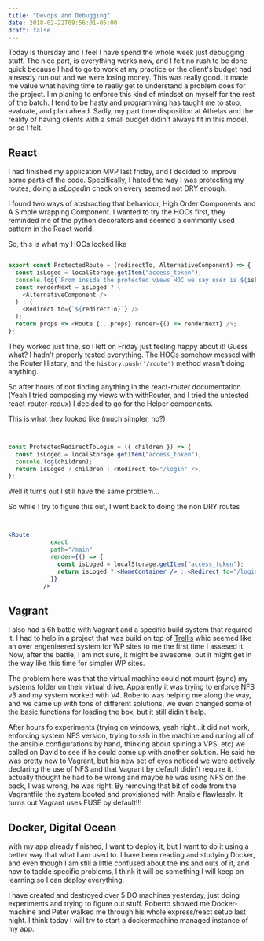 ```yaml
---
title: "Devops and Debugging"
date: 2018-02-22T09:56:01-05:00
draft: false
---
```


Today is thursday and I feel I have spend the whole week just debugging stuff. The nice part, is everything works now, and I felt no rush to be done quick because I had to go to work at my practice or the client's budget had alreasdy run out and we were losing money.
This was really good. It made me value what having time to really get to understand a problem does for the project. I'm planing to enforce this kind of mindset on myself for the rest of the batch. I tend to be hasty and programming has taught me to stop, evaluate, and plan ahead. Sadly, my part time disposition at Athelas and the reality of having clients with a small budget didin't always fit in this model, or so I felt.

## React

I had finished my application MVP last friday, and I decided to improve some parts of the code. Specifically, I hated the way I was protecting my routes, doing a *isLogedIn* check on every *<Route/>* seemed not DRY enough. 

I found two ways of abstracting that behaviour, High Order Components and A Simple wrapping Component. I wanted to try the HOCs first, they reminded me of the python decorators and seemed a commonly used pattern in the React world. 

So, this is what my HOCs looked like

```javascript

export const ProtectedRoute = (redirectTo, AlternativeComponent) => {
  const isLoged = localStorage.getItem("access_token");
  console.log(`From inside the protected views HOC we say user is ${isLoged}`);
  const renderNext = isLoged ? (
    <AlternativeComponent />
  ) : (
    <Redirect to={`${redirectTo}`} />
  );
  return props => <Route {...props} render={() => renderNext} />;
};

```

They worked just fine, so I left on Friday just feeling happy about it! Guess what? I hadn't properly tested everything. The HOCs somehow messed with the Router History, and the `history.push('/route')` method wasn't doing anything.

So after hours of not finding anything in the react-router documentation (Yeah I tried composing my views with withRouter, and I tried the untested react-router-redux) I decided to go for the Helper components.

This is what they looked like (much simpler, no?)

```javascript


const ProtectedRedirectToLogin = ({ children }) => {
  const isLoged = localStorage.getItem("access_token");
  console.log(children);
  return isLoged ? children : <Redirect to="/login" />;
};

```

Well it turns out I still have the same problem...

So while I try to figure this out, I went back to doing the non DRY routes

```jsx


<Route
            exact
            path="/main"
            render={() => {
              const isLoged = localStorage.getItem("access_token");
              return isLoged ? <HomeContainer /> : <Redirect to="/login" />;
            }}
          />

```

## Vagrant

I also had a 6h battle with Vagrant and a specific build system that required it. I had to help in a project that was build on top of [Trellis](https://roots.io/trellis/) whic seemed like an over engenieered system for WP sites to me the first time I assesed it. Now, after the battle, I am not sure, it might be awesome, but it might get in the way like this time for simpler WP sites.

The problem here was that the virtual machine could not mount (sync) my systems folder on their virtual drive. Apparently it was trying to enforce NFS v3 and my system worked with V4. Roberto was helping me along the way, and we came up with tons of different solutions, we even changed some of the basic functions for loading the box, but it still didin't help.

After hours fo experiments (trying on windows, yeah right...it did not work, enforcing system NFS version, trying to ssh in the machine and runing all of the ansible configurations by hand, thinking about spining a VPS, etc) we called on David to see if he could come up with another solution. He said he was pretty new to Vagrant, but his new set of eyes noticed we were actively declaring the use of NFS and that Vagrant by default didin't require it. I actually thought he had to be wrong and maybe he was using NFS on the back, I was wrong, he was right. By removing that bit of code from the Vagrantfile the system booted and provisioned with Ansible flawlessly. It turns out Vagrant uses FUSE by default!!! 

## Docker, Digital Ocean

with my app already finished, I want to deploy it, but I want to do it using a better way that what I am used to. I have been reading and studying Docker, and even though I am still a little confused about the ins and outs of it, and how to tackle specific problems, I think it will be something I will keep on learning so I can deploy everything.

I have created and destroyed over 5 DO machines yesterday, just doing experiments and trying to figure out stuff. Roberto showed me Docker-machine and Peter walked me through his whole express/react setup last night. I think today I will try to start a dockermachine managed instance of my app. 


